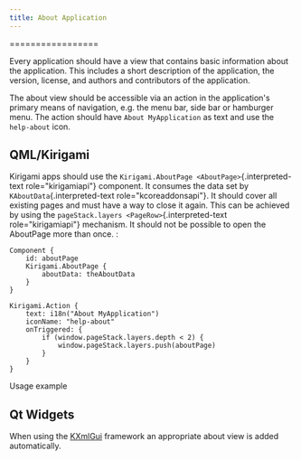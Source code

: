```yaml
---
title: About Application
---
```

=================

Every application should have a view that contains basic information
about the application. This includes a short description of the
application, the version, license, and authors and contributors of the
application.

The about view should be accessible via an action in the application\'s
primary means of navigation, e.g. the menu bar, side bar or hamburger
menu. The action should have `About MyApplication` as text and use the
`help-about` icon.

QML/Kirigami
------------

Kirigami apps should use the
`Kirigami.AboutPage <AboutPage>`{.interpreted-text role="kirigamiapi"}
component. It consumes the data set by `KAboutData`{.interpreted-text
role="kcoreaddonsapi"}. It should cover all existing pages and must have
a way to close it again. This can be achieved by using the
`pageStack.layers <PageRow>`{.interpreted-text role="kirigamiapi"}
mechanism. It should not be possible to open the AboutPage more than
once. :

    Component {
        id: aboutPage
        Kirigami.AboutPage {
            aboutData: theAboutData
        }
    }

    Kirigami.Action {
        text: i18n("About MyApplication")
        iconName: "help-about"
        onTriggered: {
            if (window.pageStack.layers.depth < 2) {
                window.pageStack.layers.push(aboutPage)
            }
        }
    }

Usage example

Qt Widgets
----------

When using the
[KXmlGui](https://api.kde.org/frameworks/kxmlgui/html/index.html)
framework an appropriate about view is added automatically.
